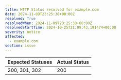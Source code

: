 ```yaml
---
title: HTTP Status resolved for example.com
date: 2024-11-09T23:25:38+00:00Z
resolved: True
resolvedWhen: 2024-11-09T23:25:38+00:00Z
resolvedStartTime: 2024-10-25T21:09:43.191474+00:00
severity: notice
affected:
  - example.com
section: issue
---
```


| Expected Statuses | Actual Status  |
|-------------------|----------------|
| 200, 301, 302 | 200 |
